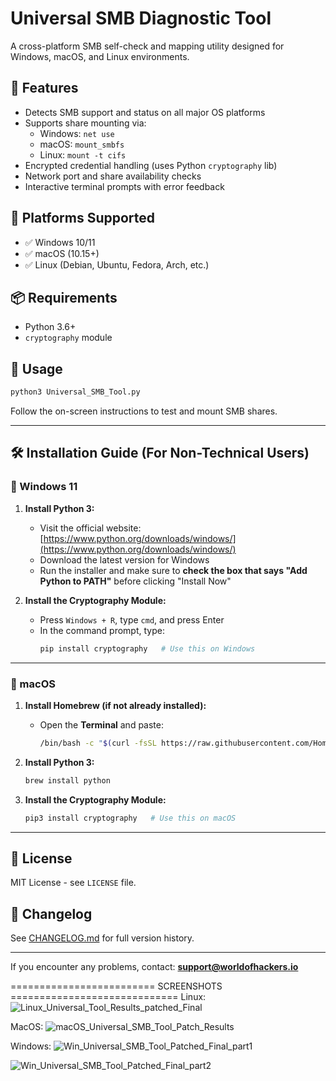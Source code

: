 # Universal SMB Diagnostic Tool

A cross-platform SMB self-check and mapping utility designed for Windows, macOS, and Linux environments.

## 🔧 Features
- Detects SMB support and status on all major OS platforms
- Supports share mounting via:
  - Windows: `net use`
  - macOS: `mount_smbfs`
  - Linux: `mount -t cifs`
- Encrypted credential handling (uses Python `cryptography` lib)
- Network port and share availability checks
- Interactive terminal prompts with error feedback

## 🚀 Platforms Supported
- ✅ Windows 10/11
- ✅ macOS (10.15+)
- ✅ Linux (Debian, Ubuntu, Fedora, Arch, etc.)

## 📦 Requirements
- Python 3.6+
- `cryptography` module

## 📁 Usage
```bash
python3 Universal_SMB_Tool.py
```

Follow the on-screen instructions to test and mount SMB shares.

---

## 🛠️ Installation Guide (For Non-Technical Users)

### 🔷 Windows 11

1. **Install Python 3:**
   - Visit the official website: [https://www.python.org/downloads/windows/](https://www.python.org/downloads/windows/)
   - Download the latest version for Windows
   - Run the installer and make sure to **check the box that says "Add Python to PATH"** before clicking "Install Now"

2. **Install the Cryptography Module:**
   - Press `Windows + R`, type `cmd`, and press Enter
   - In the command prompt, type:
     ```bash
     pip install cryptography   # Use this on Windows
     ```

---

### 🍏 macOS

1. **Install Homebrew (if not already installed):**
   - Open the **Terminal** and paste:
     ```bash
     /bin/bash -c "$(curl -fsSL https://raw.githubusercontent.com/Homebrew/install/HEAD/install.sh)"
     ```

2. **Install Python 3:**
   ```bash
   brew install python
   ```

3. **Install the Cryptography Module:**
   ```bash
   pip3 install cryptography   # Use this on macOS
   ```

---

## 📄 License
MIT License - see `LICENSE` file.

## 📜 Changelog
See [CHANGELOG.md](./CHANGELOG.md) for full version history.

---

If you encounter any problems, contact: **support@worldofhackers.io**

========================= SCREENSHOTS =============================
Linux:
![Linux_Universal_Tool_Results_patched_Final](https://github.com/user-attachments/assets/d75d697d-3a8b-496f-9865-b2f7a30e8cc1)

MacOS:
![macOS_Universal_SMB_Tool_Patch_Results](https://github.com/user-attachments/assets/6571ae31-05d6-46cb-818f-04bdf4c8b415)

Windows:
![Win_Universal_SMB_Tool_Patched_Final_part1](https://github.com/user-attachments/assets/e738cce2-f86f-48d3-a13f-e366c22b3a21)

![Win_Universal_SMB_Tool_Patched_Final_part2](https://github.com/user-attachments/assets/2b528226-fab4-4ab5-bcfc-673a2804a6c6)


